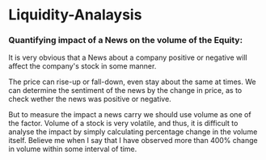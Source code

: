 # Liquidity-Analaysis
### Quantifying impact of a News on the volume of the Equity:
   It is very obvious that a News about a company positive or negative will affect the company's stock in some manner.
    
   The price can rise-up or fall-down, even stay about the same at times. We can determine the sentiment of the news by the change in price, as to check wether the news was positive or negative.
    
   But to measure the impact a news carry we should use volume as one of the factor. Volume of a stock is very volatile, and thus, it is difficult to analyse the impact by simply calculating percentage change in the volume itself. Believe me when I say that I have observed more than 400% change in volume within some interval of time.
 
